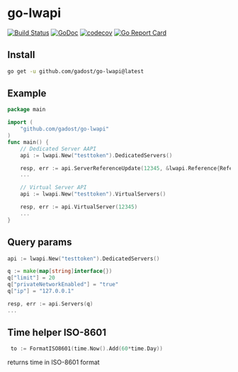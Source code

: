 # go-lwapi

[![Build Status](https://travis-ci.org/gadost/go-lwapi.svg?branch=main)](https://travis-ci.org/gadost/go-lwapi) [![GoDoc](https://godoc.org/github.com/gadost/go-lwapi?status.svg)](https://godoc.org/github.com/gadost/go-lwapi)   [![codecov](https://codecov.io/gh/gadost/go-lwapi/branch/main/graph/badge.svg)](https://codecov.io/gh/gadost/go-lwapi) [![Go Report Card](https://goreportcard.com/badge/github.com/gadost/go-lwapi)](https://goreportcard.com/report/github.com/gadost/go-lwapi)

## Install

```sh
go get -u github.com/gadost/go-lwapi@latest
```

## Example

```go
package main 

import (
    "github.com/gadost/go-lwapi"
)
func main() {
    // Dedicated Server AAPI
    api := lwapi.New("testtoken").DedicatedServers()

    resp, err := api.ServerReferenceUpdate(12345, &lwapi.Reference{Reference: "test-server"})
    ...

    // Virtual Server API
    api := lwapi.New("testtoken").VirtualServers()

    resp, err := api.VirtualServer(12345)
    ...
}
```

## Query params

```go
api := lwapi.New("testtoken").DedicatedServers()

q := make(map[string]interface{})
q["limit"] = 20
q["privateNetworkEnabled"] = "true"
q["ip"] = "127.0.0.1"

resp, err := api.Servers(q)
...
```

## Time helper ISO-8601

```go
 to := FormatISO8601(time.Now().Add(60*time.Day))
```

returns time in ISO-8601 format
